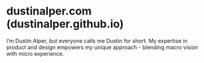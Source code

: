 # dustinalper.com (dustinalper.github.io)

I’m Dustin Alper, but everyone calls me Dustin for short. My expertise in product and design empowers my unique approach - blending macro vision with micro experience.
